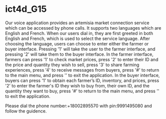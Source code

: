 # ict4d_G15
Our voice application provides an artemisia market connection service which can be accessed by phone calls. It supports two languages which are English and French. When our users dial in, they are first greeted in both English and French, which is used to select the service language. After choosing the language, users can choose to enter either the farmer or buyer interface. Pressing '1' will take the user to the farmer interface, and pressing '2' will take them to the buyer interface. In the farmer interface, farmers can press '1' to check market prices, press '2' to enter their ID and the price and quantity they wish to sell, press '3' to share farming experiences, press '4' to receive messages from buyers, press '#' to return to the main menu, and press '' to exit the application. In the buyer interface, buyers can press '1' to obtain each farmer’s ID, inventory, and prices, press '2' to enter the farmer's ID they wish to buy from, their own ID, and the quantity they want to buy, press '#' to return to the main menu, and press '' to exit the application.

Please dial the phone number:+18002895570 with pin:9991495080 and follow the guidence.















